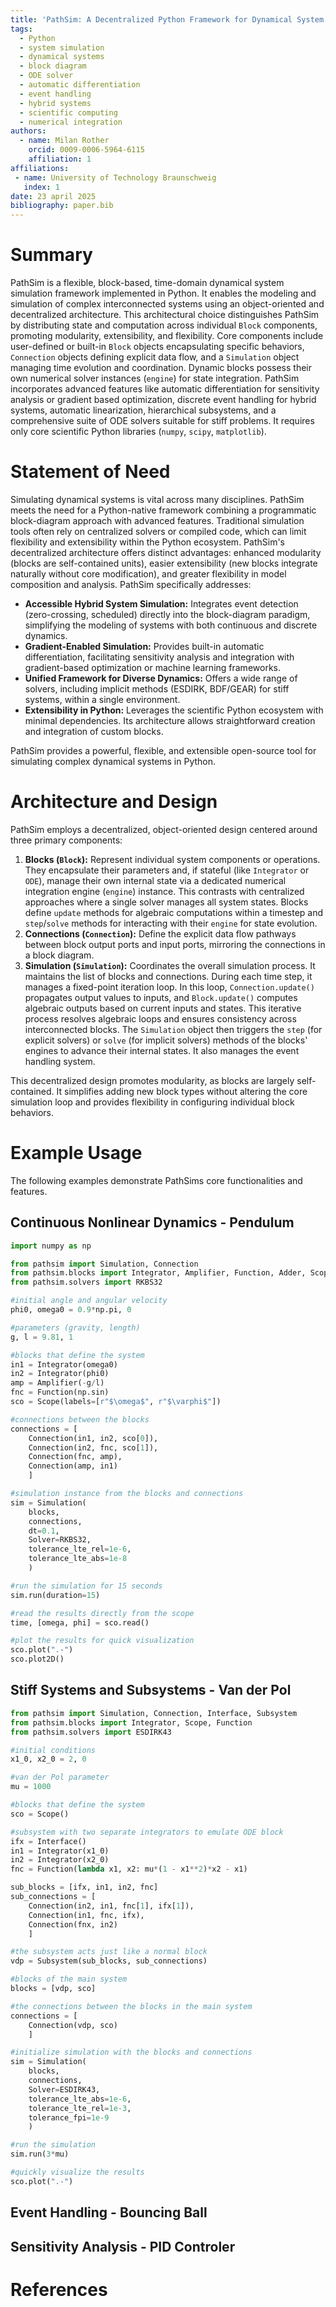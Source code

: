 ```yaml
---
title: 'PathSim: A Decentralized Python Framework for Dynamical System Simulation'
tags:
  - Python
  - system simulation
  - dynamical systems
  - block diagram
  - ODE solver
  - automatic differentiation
  - event handling
  - hybrid systems
  - scientific computing
  - numerical integration
authors:
  - name: Milan Rother
    orcid: 0009-0006-5964-6115 
    affiliation: 1 
affiliations:
 - name: University of Technology Braunschweig
   index: 1
date: 23 april 2025
bibliography: paper.bib 
---
```


# Summary

PathSim is a flexible, block-based, time-domain dynamical system simulation framework implemented in Python. It enables the modeling and simulation of complex interconnected systems using an object-oriented and decentralized architecture. This architectural choice distinguishes PathSim by distributing state and computation across individual `Block` components, promoting modularity, extensibility, and flexibility. Core components include user-defined or built-in `Block` objects encapsulating specific behaviors, `Connection` objects defining explicit data flow, and a `Simulation` object managing time evolution and coordination. Dynamic blocks possess their own numerical solver instances (`engine`) for state integration. PathSim incorporates advanced features like automatic differentiation for sensitivity analysis or gradient based optimization, discrete event handling for hybrid systems, automatic linearization, hierarchical subsystems, and a comprehensive suite of ODE solvers suitable for stiff problems. It requires only core scientific Python libraries (`numpy`, `scipy`, `matplotlib`).

# Statement of Need

Simulating dynamical systems is vital across many disciplines. PathSim meets the need for a Python-native framework combining a programmatic block-diagram approach with advanced features. Traditional simulation tools often rely on centralized solvers or compiled code, which can limit flexibility and extensibility within the Python ecosystem. PathSim's decentralized architecture offers distinct advantages: enhanced modularity (blocks are self-contained units), easier extensibility (new blocks integrate naturally without core modification), and greater flexibility in model composition and analysis. PathSim specifically addresses:

* **Accessible Hybrid System Simulation:** Integrates event detection (zero-crossing, scheduled) directly into the block-diagram paradigm, simplifying the modeling of systems with both continuous and discrete dynamics.
* **Gradient-Enabled Simulation:** Provides built-in automatic differentiation, facilitating sensitivity analysis and integration with gradient-based optimization or machine learning frameworks.
* **Unified Framework for Diverse Dynamics:** Offers a wide range of solvers, including implicit methods (ESDIRK, BDF/GEAR) for stiff systems, within a single environment.
* **Extensibility in Python:** Leverages the scientific Python ecosystem with minimal dependencies. Its architecture allows straightforward creation and integration of custom blocks.

PathSim provides a powerful, flexible, and extensible open-source tool for simulating complex dynamical systems in Python.

# Architecture and Design

PathSim employs a decentralized, object-oriented design centered around three primary components:

1.  **Blocks (`Block`):** Represent individual system components or operations. They encapsulate their parameters and, if stateful (like `Integrator` or `ODE`), manage their own internal state via a dedicated numerical integration engine (`engine`) instance. This contrasts with centralized approaches where a single solver manages all system states. Blocks define `update` methods for algebraic computations within a timestep and `step`/`solve` methods for interacting with their `engine` for state evolution.
2.  **Connections (`Connection`):** Define the explicit data flow pathways between block output ports and input ports, mirroring the connections in a block diagram.
3.  **Simulation (`Simulation`):** Coordinates the overall simulation process. It maintains the list of blocks and connections. During each time step, it manages a fixed-point iteration loop. In this loop, `Connection.update()` propagates output values to inputs, and `Block.update()` computes algebraic outputs based on current inputs and states. This iterative process resolves algebraic loops and ensures consistency across interconnected blocks. The `Simulation` object then triggers the `step` (for explicit solvers) or `solve` (for implicit solvers) methods of the blocks' engines to advance their internal states. It also manages the event handling system.

This decentralized design promotes modularity, as blocks are largely self-contained. It simplifies adding new block types without altering the core simulation loop and provides flexibility in configuring individual block behaviors.

# Example Usage

The following examples demonstrate PathSims core functionalities and features.


## Continuous Nonlinear Dynamics - Pendulum

```python
import numpy as np

from pathsim import Simulation, Connection
from pathsim.blocks import Integrator, Amplifier, Function, Adder, Scope
from pathsim.solvers import RKBS32

#initial angle and angular velocity
phi0, omega0 = 0.9*np.pi, 0

#parameters (gravity, length)
g, l = 9.81, 1

#blocks that define the system
in1 = Integrator(omega0) 
in2 = Integrator(phi0) 
amp = Amplifier(-g/l) 
fnc = Function(np.sin) 
sco = Scope(labels=[r"$\omega$", r"$\varphi$"])

#connections between the blocks
connections = [
    Connection(in1, in2, sco[0]), 
    Connection(in2, fnc, sco[1]),
    Connection(fnc, amp), 
    Connection(amp, in1)
    ]

#simulation instance from the blocks and connections
sim = Simulation(
    blocks, 
    connections, 
    dt=0.1,  
    Solver=RKBS32, 
    tolerance_lte_rel=1e-6, 
    tolerance_lte_abs=1e-8
    )

#run the simulation for 15 seconds
sim.run(duration=15)

#read the results directly from the scope
time, [omega, phi] = sco.read()

#plot the results for quick visualization
sco.plot(".-")
sco.plot2D()
```


## Stiff Systems and Subsystems - Van der Pol

```python
from pathsim import Simulation, Connection, Interface, Subsystem
from pathsim.blocks import Integrator, Scope, Function
from pathsim.solvers import ESDIRK43

#initial conditions
x1_0, x2_0 = 2, 0

#van der Pol parameter
mu = 1000

#blocks that define the system
sco = Scope()

#subsystem with two separate integrators to emulate ODE block
ifx = Interface()
in1 = Integrator(x1_0)
in2 = Integrator(x2_0)
fnc = Function(lambda x1, x2: mu*(1 - x1**2)*x2 - x1)

sub_blocks = [ifx, in1, in2, fnc]
sub_connections = [
    Connection(in2, in1, fnc[1], ifx[1]), 
    Connection(in1, fnc, ifx), 
    Connection(fnx, in2)
    ]

#the subsystem acts just like a normal block
vdp = Subsystem(sub_blocks, sub_connections)

#blocks of the main system
blocks = [vdp, sco]

#the connections between the blocks in the main system
connections = [
    Connection(vdp, sco)
    ]

#initialize simulation with the blocks and connections
sim = Simulation(
    blocks, 
    connections, 
    Solver=ESDIRK43, 
    tolerance_lte_abs=1e-6, 
    tolerance_lte_rel=1e-3,
    tolerance_fpi=1e-9
    )

#run the simulation
sim.run(3*mu)

#quickly visualize the results
sco.plot(".-")
```


## Event Handling - Bouncing Ball


## Sensitivity Analysis - PID Controler




# References

